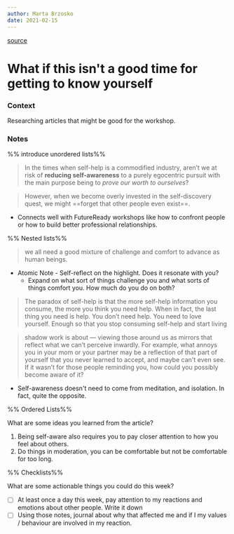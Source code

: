 ```yaml
---
author: Marta Brzosko
date: 2021-02-15
---
```

[source](https://betterhumans.pub/what-if-this-isnt-a-good-time-for-getting-to-know-yourself-86f6de94d0c0)
# What if this isn't a good time for getting to know yourself

### Context
Researching articles that might be good for the workshop.

### Notes

%% introduce unordered lists%%

> In the times when self-help is a commodified industry, aren’t we at risk of **reducing self-awareness** to a purely egocentric pursuit with the main purpose being to *prove our worth to ourselves*?


> However, when we become overly invested in the self-discovery quest, we might ==forget that other people even exist==.
- Connects well with FutureReady workshops like how to confront people or how to build better professional relationships.

%% Nested lists%%

> we all need a good mixture of challenge and comfort to advance as human beings.
- Atomic Note - Self-reflect on the highlight. Does it resonate with you? 
	- Expand on what sort of things challenge you and what sorts of things comfort you. How much do you do on both?


> The paradox of self-help is that the more self-help information you consume, the more you think you need help. When in fact, the last thing you need is help. You don’t need help. You need to love yourself. Enough so that you stop consuming self-help and start living


> shadow work is about — viewing those around us as mirrors that reflect what we can’t perceive inwardly. For example, what annoys you in your mom or your partner may be a reflection of that part of yourself that you never learned to accept, and maybe can't even see. If it wasn’t for those people reminding you, how could you possibly become aware of it?
- Self-awareness doesn't need to come from meditation, and isolation. In fact, quite the opposite.

%% Ordered Lists%%

What are some ideas you learned from the article?
1. Being self-aware also requires you to pay closer attention to how you feel about others. 
2. Do things in moderation, you can be comfortable but not be comfortable for too long. 

%% Checklists%%

What are some actionable things you could do this week?
- [ ] At least once a day this week, pay attention to my reactions and emotions about other people. Write it down
- [ ] Using those notes, journal about why that affected me and if I my values / behaviour are involved in my reaction. 
